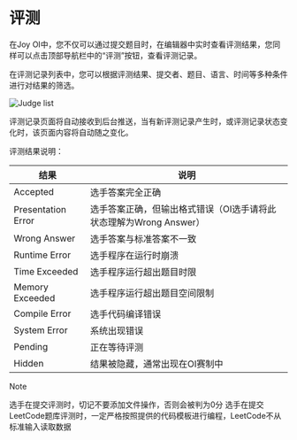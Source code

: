﻿# 评测

在Joy OI中，您不仅可以通过提交题目时，在编辑器中实时查看评测结果，您同样可以点击顶部导航栏中的“评测”按钮，查看评测记录。

在评测记录列表中，您可以根据评测结果、提交者、题目、语言、时间等多种条件进行对结果的筛选。

![Judge list](~/images/judge-list.png)

评测记录页面将自动接收到后台推送，当有新评测记录产生时，或评测记录状态变化时，该页面内容将自动随之变化。

评测结果说明：

| 结果 | 说明 |
| ---- | ---- |
| Accepted | 选手答案完全正确 | 
| Presentation Error | 选手答案正确，但输出格式错误（OI选手请将此状态理解为Wrong Answer） |
| Wrong Answer | 选手答案与标准答案不一致 |
| Runtime Error | 选手程序在运行时崩溃 |
| Time Exceeded | 选手程序运行超出题目时限 |
| Memory Exceeded | 选手程序运行超出题目空间限制 | 
| Compile Error | 选手代码编译错误 |
| System Error | 系统出现错误 |
| Pending | 正在等待评测 |
| Hidden | 结果被隐藏，通常出现在OI赛制中 |

> [!NOTE]
> 选手在提交评测时，切记不要添加文件操作，否则会被判为0分
> 选手在提交LeetCode题库评测时，一定严格按照提供的代码模板进行编程，LeetCode不从标准输入读取数据